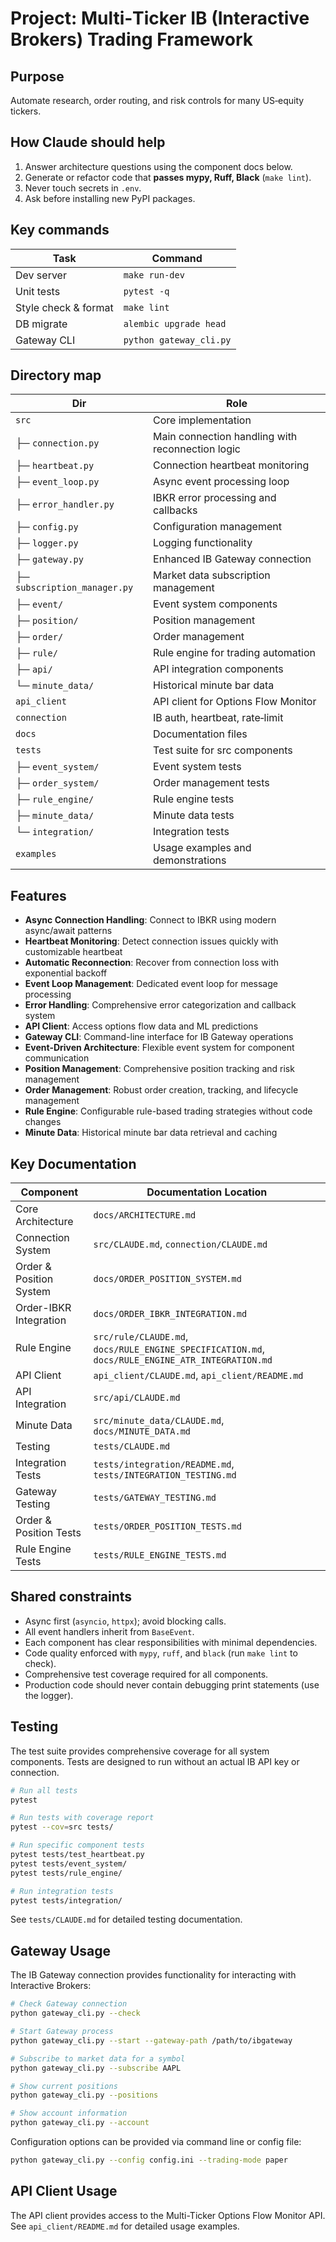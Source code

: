 # Project: Multi‑Ticker IB (Interactive Brokers) Trading Framework
## Purpose
Automate research, order routing, and risk controls for many US‑equity tickers.

## How Claude should help
1. Answer architecture questions using the component docs below.
2. Generate or refactor code that **passes mypy, Ruff, Black** (`make lint`).
3. Never touch secrets in `.env`.
4. Ask before installing new PyPI packages.

## Key commands
| Task                  | Command                |
|-----------------------|------------------------|
| Dev server            | `make run-dev`         |
| Unit tests            | `pytest -q`            |
| Style check & format  | `make lint`            |
| DB migrate            | `alembic upgrade head` |
| Gateway CLI           | `python gateway_cli.py` |

## Directory map
| Dir          | Role                                |
|--------------|-------------------------------------|
| `src`        | Core implementation                 |
|  ├─ `connection.py`  | Main connection handling with reconnection logic |
|  ├─ `heartbeat.py`   | Connection heartbeat monitoring |
|  ├─ `event_loop.py`  | Async event processing loop |
|  ├─ `error_handler.py` | IBKR error processing and callbacks |
|  ├─ `config.py`      | Configuration management |
|  ├─ `logger.py`      | Logging functionality |
|  ├─ `gateway.py`     | Enhanced IB Gateway connection |
|  ├─ `subscription_manager.py` | Market data subscription management |
|  ├─ `event/`         | Event system components |
|  ├─ `position/`      | Position management |
|  ├─ `order/`         | Order management |
|  ├─ `rule/`          | Rule engine for trading automation |
|  ├─ `api/`           | API integration components |
|  └─ `minute_data/`   | Historical minute bar data |
| `api_client` | API client for Options Flow Monitor |
| `connection` | IB auth, heartbeat, rate‑limit      |
| `docs`       | Documentation files                 |
| `tests`      | Test suite for src components       |
|  ├─ `event_system/`  | Event system tests |
|  ├─ `order_system/`  | Order management tests |
|  ├─ `rule_engine/`   | Rule engine tests |
|  ├─ `minute_data/`   | Minute data tests |
|  └─ `integration/`   | Integration tests |
| `examples`   | Usage examples and demonstrations   |

## Features

- **Async Connection Handling**: Connect to IBKR using modern async/await patterns
- **Heartbeat Monitoring**: Detect connection issues quickly with customizable heartbeat
- **Automatic Reconnection**: Recover from connection loss with exponential backoff
- **Event Loop Management**: Dedicated event loop for message processing
- **Error Handling**: Comprehensive error categorization and callback system
- **API Client**: Access options flow data and ML predictions
- **Gateway CLI**: Command-line interface for IB Gateway operations
- **Event-Driven Architecture**: Flexible event system for component communication
- **Position Management**: Comprehensive position tracking and risk management
- **Order Management**: Robust order creation, tracking, and lifecycle management
- **Rule Engine**: Configurable rule-based trading strategies without code changes
- **Minute Data**: Historical minute bar data retrieval and caching

## Key Documentation
| Component             | Documentation Location                  |
|-----------------------|----------------------------------------|
| Core Architecture     | `docs/ARCHITECTURE.md`                 |
| Connection System     | `src/CLAUDE.md`, `connection/CLAUDE.md` |
| Order & Position System | `docs/ORDER_POSITION_SYSTEM.md`          |
| Order-IBKR Integration | `docs/ORDER_IBKR_INTEGRATION.md`        |
| Rule Engine           | `src/rule/CLAUDE.md`, `docs/RULE_ENGINE_SPECIFICATION.md`, `docs/RULE_ENGINE_ATR_INTEGRATION.md` |
| API Client            | `api_client/CLAUDE.md`, `api_client/README.md` |
| API Integration       | `src/api/CLAUDE.md`                    |
| Minute Data           | `src/minute_data/CLAUDE.md`, `docs/MINUTE_DATA.md` |
| Testing               | `tests/CLAUDE.md`                      |
| Integration Tests     | `tests/integration/README.md`, `tests/INTEGRATION_TESTING.md` |
| Gateway Testing       | `tests/GATEWAY_TESTING.md`            |
| Order & Position Tests| `tests/ORDER_POSITION_TESTS.md`       |
| Rule Engine Tests     | `tests/RULE_ENGINE_TESTS.md`          |

## Shared constraints
* Async first (`asyncio`, `httpx`); avoid blocking calls.
* All event handlers inherit from `BaseEvent`.
* Each component has clear responsibilities with minimal dependencies.
* Code quality enforced with `mypy`, `ruff`, and `black` (run `make lint` to check).
* Comprehensive test coverage required for all components.
* Production code should never contain debugging print statements (use the logger).

## Testing

The test suite provides comprehensive coverage for all system components. Tests are designed to run without an actual IB API key or connection.

```bash
# Run all tests
pytest

# Run tests with coverage report
pytest --cov=src tests/

# Run specific component tests
pytest tests/test_heartbeat.py
pytest tests/event_system/
pytest tests/rule_engine/

# Run integration tests
pytest tests/integration/
```

See `tests/CLAUDE.md` for detailed testing documentation.

## Gateway Usage
The IB Gateway connection provides functionality for interacting with Interactive Brokers:

```bash
# Check Gateway connection
python gateway_cli.py --check

# Start Gateway process
python gateway_cli.py --start --gateway-path /path/to/ibgateway

# Subscribe to market data for a symbol
python gateway_cli.py --subscribe AAPL

# Show current positions
python gateway_cli.py --positions

# Show account information
python gateway_cli.py --account
```

Configuration options can be provided via command line or config file:
```bash
python gateway_cli.py --config config.ini --trading-mode paper
```

## API Client Usage

The API client provides access to the Multi-Ticker Options Flow Monitor API. See `api_client/README.md` for detailed usage examples.